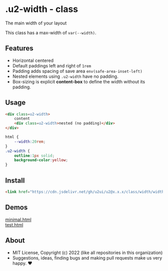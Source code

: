 # .u2-width - class
The main width of your layout

This class has a max-width of `var(--width)`.

## Features

- Horizontal centered
- Default paddings left and right of `1rem`
- Padding adds spacing of save area `env(safe-area-inset-left)`
- Nested elements using `.u2-width` have no padding.
- Box-sizing is explicit **content-box** to define the width without its padding.

## Usage

```html
<div class=u2-width>
    content
    <div class=u2-width>nested (no padding)</div>
</div>
```

```css
html {
    --width:20rem;
}
.u2-width {
    outline:1px solid;
    background-color:yellow;
}
```

## Install

```html
<link href="https://cdn.jsdelivr.net/gh/u2ui/u2@x.x.x/class/width/width.min.css" rel=stylesheet>
```

## Demos

[minimal.html](http://gcdn.li/u2ui/u2@main/class/width/tests/minimal.html)  
[test.html](http://gcdn.li/u2ui/u2@main/class/width/tests/test.html)  

## About

- MIT License, Copyright (c) 2022 <u2> (like all repositories in this organization) <br>
- Suggestions, ideas, finding bugs and making pull requests make us very happy. ♥

